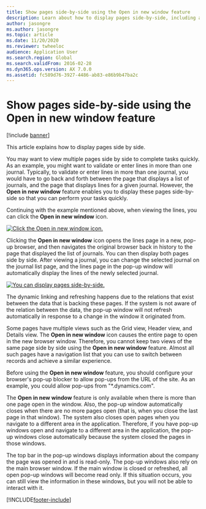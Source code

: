 ```yaml
---
title: Show pages side-by-side using the Open in new window feature
description: Learn about how to display pages side-by-side, including a step-by-step process about showing pages side-by-side using the Open in new window feature.
author: jasongre
ms.author: jasongre
ms.topic: article
ms.date: 11/20/2020
ms.reviewer: twheeloc
audience: Application User
ms.search.region: Global
ms.search.validFrom: 2016-02-28
ms.dyn365.ops.version: AX 7.0.0
ms.assetid: fc589d76-3927-4486-ab83-e86b9b47ba2c
---
```


# Show pages side-by-side using the Open in new window feature

[!include [banner](../includes/banner.md)]

This article explains how to display pages side by side.

You may want to view multiple pages side by side to complete tasks quickly. As an example, you might want to validate or enter lines in more than one journal. Typically, to validate or enter lines in more than one journal, you would have to go back and forth between the page that displays a list of journals, and the page that displays lines for a given journal. However, the **Open in new window** feature enables you to display these pages side-by-side so that you can perform your tasks quickly.

Continuing with the example mentioned above, when viewing the lines, you can click the **Open in new window** icon.

[![Click the Open in new window icon.](./media/open-in-new-window-icon.png)](./media/open-in-new-window-icon.png)

Clicking the **Open in new window** icon opens the lines page in a new, pop-up browser, and then navigates the original browser back in history to the page that displayed the list of journals. You can then display both pages side by side. After viewing a journal, you can change the selected journal on the journal list page, and the lines page in the pop-up window will automatically display the lines of the newly selected journal.

[![You can display pages side-by-side.](./media/pages-show-side-by-side.png)](./media/pages-show-side-by-side.png)

The dynamic linking and refreshing happens due to the relations that exist between the data that is backing these pages. If the system is not aware of the relation between the data, the pop-up window will not refresh automatically in response to a change in the window it originated from.

Some pages have multiple views such as the Grid view, Header view, and Details view. The **Open in new window** icon causes the entire page to open in the new browser window. Therefore, you cannot keep two views of the same page side by side using the **Open in new window** feature. Almost all such pages have a navigation list that you can use to switch between records and achieve a similar experience.

Before using the **Open in new window** feature, you should configure your browser's pop-up blocker to allow pop-ups from the URL of the site. As an example, you could allow pop-ups from "\*.dynamics.com".

The **Open in new window** feature is only available when there is more than one page open in the window. Also, the pop-up window automatically closes when there are no more pages open (that is, when you close the last page in that window). The system also closes open pages when you navigate to a different area in the application. Therefore, if you have pop-up windows open and navigate to a different area in the application, the pop-up windows close automatically because the system closed the pages in those windows.

The top bar in the pop-up windows displays information about the company the page was opened in and is read-only. The pop-up windows also rely on the main browser window. If the main window is closed or refreshed, all open pop-up windows will become read only. If this situation occurs, you can still view the information in these windows, but you will not be able to interact with it.


[!INCLUDE[footer-include](../../../includes/footer-banner.md)]
